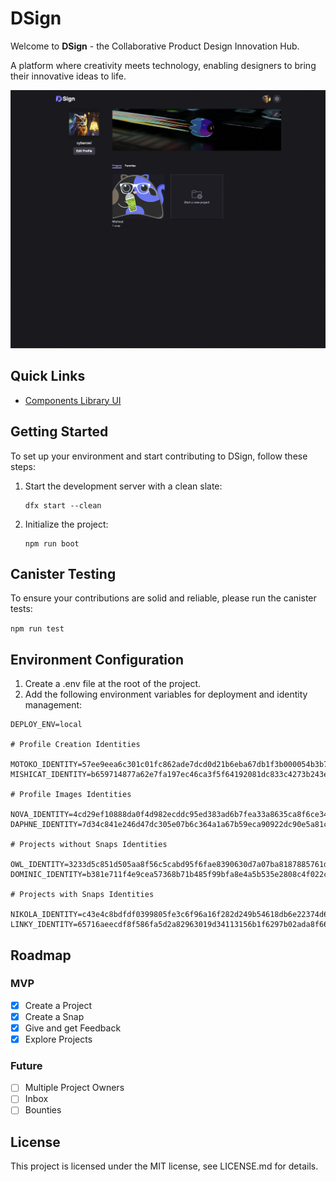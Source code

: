 # DSign

Welcome to **DSign** - the Collaborative Product Design Innovation Hub.

A platform where creativity meets technology, enabling designers to bring their innovative ideas to life.

![Showcse Image](./showcase.png)

## Quick Links

- [Components Library UI](https://github.com/cybrowl/dsign-components)

## Getting Started

To set up your environment and start contributing to DSign, follow these steps:

1. Start the development server with a clean slate:

   ```shell
   dfx start --clean
   ```

2. Initialize the project:

   ```
   npm run boot
   ```

## Canister Testing

To ensure your contributions are solid and reliable, please run the canister tests:

`npm run test`

## Environment Configuration

1. Create a .env file at the root of the project.
2. Add the following environment variables for deployment and identity management:

```
DEPLOY_ENV=local

# Profile Creation Identities

MOTOKO_IDENTITY=57ee9eea6c301c01fc862ade7dcd0d21b6eba67db1f3b000054b3b7287dc667ecfe5d7f2bb8f1e6bcc39a0a4a4e248bbc99dd946b0ecafdb1696ac4abf42a513
MISHICAT_IDENTITY=b659714877a62e7fa197ec46ca3f5f64192081dc833c4273b243e439cf54330cc11cf66599ea38ec1e772c08ffecd7f2c304e1a454ced037cc307c31899b2018

# Profile Images Identities

NOVA_IDENTITY=4cd29ef10888da0f4d982ecddc95ed383ad6b7fea33a8635ca8f6ce34d6541e90e0f62f6e5d26e4736d8d7a222186986fbc6d4134f5e672220eacbbdb938f0e8
DAPHNE_IDENTITY=7d34c841e246d47dc305e07b6c364a1a67b59eca90922dc90e5a81ccd2ef3a410acff8a80907435d64826094997b5c8b336f1df7792e04852d2d7a8b9780c4af

# Projects without Snaps Identities

OWL_IDENTITY=3233d5c851d505aa8f56c5cabd95f6fae8390630d7a07ba8187885761d79a174cb413ff2a86b28351e68af7c88a0c958948e0193f60e07d14ffc192fed4fbc65
DOMINIC_IDENTITY=b381e711f4e9cea57368b71b485f99bfa8e4a5b535e2808c4f022c5156f8748b134ad72927d37f5b0f3535dd86af9564c1a8e0c3f2e5a92116ccfc0806267751

# Projects with Snaps Identities

NIKOLA_IDENTITY=c43e4c8bdfdf0399805fe3c6f96a16f282d249b54618db6e22374d62a009f936d4a1df58e5612d1bb474e8c93af3f7378fc1ff0bedabd3624b0f34016263e823
LINKY_IDENTITY=65716aeecdf8f586fa5d2a82963019d34113156b1f6297b02ada8f663bc1891a65d9a57974e299f00fe28c4d4901eeea870187c207dc9353546a75e7884a239c
```

## Roadmap

### MVP

- [x] Create a Project
- [x] Create a Snap
- [x] Give and get Feedback
- [x] Explore Projects

### Future

- [ ] Multiple Project Owners
- [ ] Inbox
- [ ] Bounties

## License

This project is licensed under the MIT license, see LICENSE.md for details.
